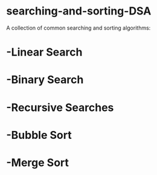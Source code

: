 # searching-and-sorting-DSA
A collection of common searching and sorting algorithms:
#  -Linear Search
#  -Binary Search
#  -Recursive Searches
#  -Bubble Sort
#  -Merge Sort

